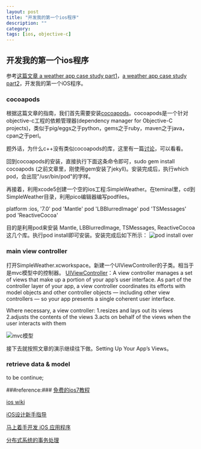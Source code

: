 ```yaml
---
layout: post
title: "开发我的第一个ios程序"
description: ""
category:
tags: [ios, objective-c]
---
```


## 开发我的第一个ios程序 ##


参考[这篇文章 a weather app case study part1](http://www.raywenderlich.com/55384/ios-7-best-practices-part-1)，[a weather app case study part2](http://www.raywenderlich.com/55386/ios-7-best-practices-part-2)，开发我的第一个iOS程序。

### cocoapods ###
根据这篇文章的指南，我们首先需要安装[cocoapods](http://cocoapods.org)。cocoapods是一个针对objective-c工程的依赖管理器(dependency manager for Objective-C projects)，类似于pig/eggs之于python，gems之于ruby，maven之于java，cpan之于perl。

题外话，为什么c++没有类似cocoapods的库，这里有一篇[讨论](http://programmers.stackexchange.com/questions/170679/why-are-there-no-package-management-systems-for-c-and-c)，可以看看。

回到cocoapods的安装，直接执行下面这条命令即可，sudo gem install cocoapods (之前文章里，刚使用gem安装了jekyll)。安装完成后，执行which pod，会出现"/usr/bin/pod"的字样。

再接着，利用xcode5创建一个空的ios工程:SimpleWeather。在teminal里，cd到SimpleWeather目录，利用pico编辑器编写podfiles。

platform :ios, '7.0'
pod 'Mantle'
pod 'LBBlurredImage'
pod 'TSMessages'
pod 'ReactiveCocoa'

目的是利用pod来安装 Mantle, LBBlurredImage, TSMessages, ReactiveCocoa这几个库。执行pod install即可安装。安装完成后如下所示：
![pod install over](http://d.pr/i/aTyV+)


### main view controller ###
打开SimpleWeather.xcworkspace。新建一个UIViewController的子类。相当于是mvc模型中的控制器。
[UIViewController](https://developer.apple.com/library/ios/Documentation/UIKit/Reference/UIViewController_Class/Reference/Reference.html)：A view controller manages a set of views that make up a portion of your app’s user interface.
As part of the controller layer of your app, a view controller coordinates its efforts with model objects and other controller objects — including other view controllers — so your app presents a single coherent user interface.

Where necessary, a view controller:
1.resizes and lays out its views
2.adjusts the contents of the views
3.acts on behalf of the views when the user interacts with them

![mvc模型](http://d.pr/i/qEs+)

接下去就按照文章的演示继续往下做。Setting Up Your App’s Views。


### retrieve data & model ###
to be continue;


###reference:###
[免费的ios7教程](https://leanpub.com/ios7daybyday)

[ios wiki](http://www.ios-wiki.com)

[iOS设计新手指导](http://www.cocoachina.com/newbie/basic/2013/1225/7607.html)

[马上着手开发 iOS 应用程序](https://developer.apple.com/library/ios/referencelibrary/GettingStarted/RoadMapiOSCh/chapters/RM_YourFirstApp_iOS/Articles/01_CreatingProject.html)

[分布式系统的事务处理](http://coolshell.cn/articles/10910.html)

